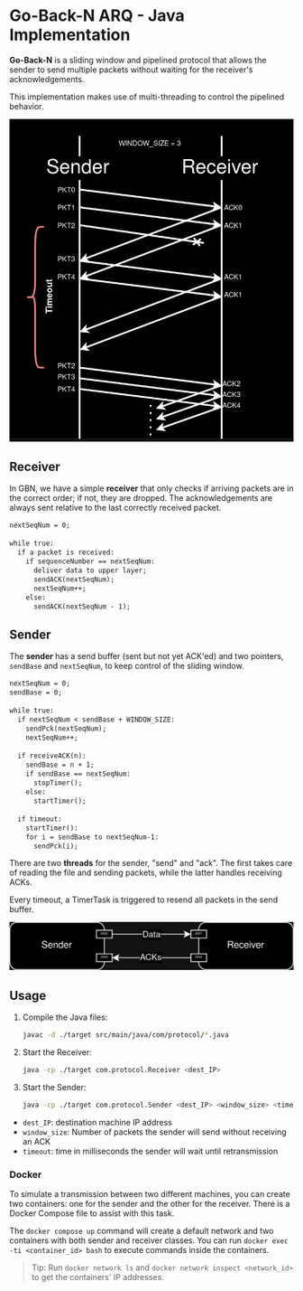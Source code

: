 # Go-Back-N ARQ - Java Implementation

**Go-Back-N** is a sliding window and pipelined protocol that allows the sender to send multiple packets without waiting for the receiver's acknowledgements.

This implementation makes use of multi-threading to control the pipelined behavior.

![Go-Back-N ARQ Port Diagram](./img/GBN_Diagram.png)

## Receiver

In GBN, we have a simple **receiver** that only checks if arriving packets are in the correct order; if not, they are dropped. The acknowledgements are always sent relative to the last correctly received packet.

```
nextSeqNum = 0;

while true:
  if a packet is received:
    if sequenceNumber == nextSeqNum:
      deliver data to upper layer;
      sendACK(nextSeqNum);
      nextSeqNum++;
    else:
      sendACK(nextSeqNum - 1);
```

## Sender

The **sender** has a send buffer (sent but not yet ACK'ed) and two pointers, `sendBase` and `nextSeqNum`, to keep control of the sliding window.

```
nextSeqNum = 0;
sendBase = 0;

while true:
  if nextSeqNum < sendBase + WINDOW_SIZE:
    sendPck(nextSeqNum);
    nextSeqNum++;

  if receiveACK(n):
    sendBase = n + 1;
    if sendBase == nextSeqNum:
      stopTimer();
    else:
      startTimer();

  if timeout:
    startTimer():
    for i = sendBase to nextSeqNum-1:
      sendPck(i);

```

There are two **threads** for the sender, "send" and "ack". The first takes care of reading the file and sending packets, while the latter handles receiving ACKs.

Every timeout, a TimerTask is triggered to resend all packets in the send buffer.

![Go-Back-N ARQ Port Diagram](./img/PortDiagram.png)

## Usage

1. Compile the Java files:
   ```sh
   javac -d ./target src/main/java/com/protocol/*.java
   ```
2. Start the Receiver:
   ```sh
   java -cp ./target com.protocol.Receiver <dest_IP>
   ```
3. Start the Sender:
   ```sh
   java -cp ./target com.protocol.Sender <dest_IP> <window_size> <timeout>
   ```

- `dest_IP`: destination machine IP address
- `window_size`: Number of packets the sender will send without receiving an ACK
- `timeout`: time in milliseconds the sender will wait until retransmission

### Docker

To simulate a transmission between two different machines, you can create two containers: one for the sender and the other for the receiver. There is a Docker Compose file to assist with this task.

The `docker compose up` command will create a default network and two containers with both sender and receiver classes. You can run `docker exec -ti <container_id> bash` to execute commands inside the containers.

> Tip: Run `docker network ls` and `docker network inspect <network_id>` to get the containers' IP addresses.
